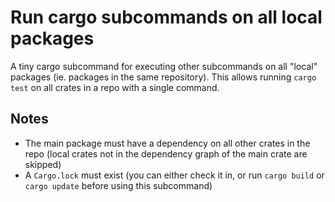 # Run cargo subcommands on all local packages

A tiny cargo subcommand for executing other subcommands on all "local" packages (ie. packages in the same repository). This allows running `cargo test` on all crates in a repo with a single command.

## Notes

* The main package must have a dependency on all other crates in the repo (local crates not in the dependency graph of the main crate are skipped)
* A `Cargo.lock` must exist (you can either check it in, or run `cargo build` or `cargo update` before using this subcommand)
